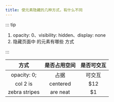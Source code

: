 ```yaml
---
title: 使元素隐藏的几种方式，有什么不同
---
```


::: tip

1. opacity: 0、visibility: hidden、display: none
2. 隐藏页面中 的元素有哪些 方式

:::


| 方式        | 是否占用空间          | 是否可交互  |
| :-------------: |:-------------:| :-----:|
| opacity: 0;      | 占据 | 可交互 |
| col 2 is      | centered      |   $12 |
| zebra stripes | are neat      |    $1 |
